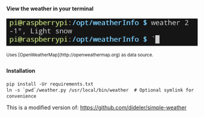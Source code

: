 #### View the weather in your terminal

<p align="center">
  <img src="screenshot.png" style="align: left"/>
</p>
<sup>Uses [OpenWeatherMap](http://openweathermap.org) as data source.</sup>

#### Installation

```
pip install -Ur requirements.txt
ln -s `pwd`/weather.py /usr/local/bin/weather  # Optional symlink for convenience
```
This is a modified version of:
https://github.com/dideler/simple-weather
